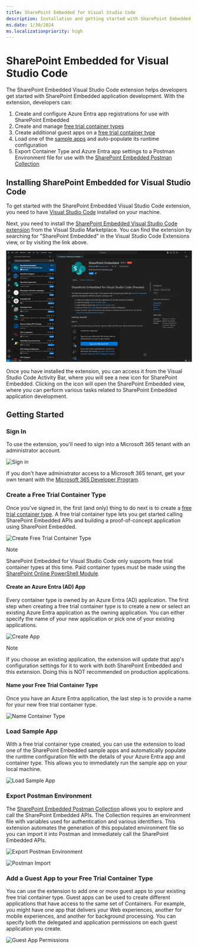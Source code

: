 ```yaml
---
title: SharePoint Embedded for Visual Studio Code 
description: Installation and getting started with SharePoint Embedded for Visual Studio Code
ms.date: 1/30/2024
ms.localizationpriority: high
---
```


# SharePoint Embedded for Visual Studio Code
The SharePoint Embedded Visual Studio Code extension helps developers get started with SharePoint Embedded application development. With the extension, developers can:

1. Create and configure Azure Entra app registrations for use with SharePoint Embedded
1. Create and manage [free trial container types](../concepts/app-concepts/containertypes#sharepoint-embedded-trial-container-types)
1. Create additional guest apps on a [free trial container type](../concepts/app-concepts/containertypes#sharepoint-embedded-trial-container-types)
1. Load one of the [sample apps](https://github.com/microsoft/SharePoint-Embedded-Samples) and auto-populate its runtime configuration
1. Export Container Type and Azure Entra app settings to a Postman Environment file for use with the [SharePoint Embedded Postman Collection](https://github.com/microsoft/SharePoint-Embedded-Samples/tree/main/Postman)

## Installing SharePoint Embedded for Visual Studio Code
To get started with the SharePoint Embedded Visual Studio Code extension, you need to have [Visual Studio Code](https://code.visualstudio.com/) installed on your machine. 

Next, you need to install the [SharePoint Embedded Visual Studio Code extension](https://marketplace.visualstudio.com/items?itemName=SharepointEmbedded.ms-sharepoint-embedded-vscode-extension) from the Visual Studio Marketplace. You can find the extension by searching for "SharePoint Embedded" in the Visual Studio Code Extensions view, or by visiting the link above.

![SharePoint Embedded on Visual Studio Code Marketplace](../images/spe-vscode-marketplace.png)

Once you have installed the extension, you can access it from the Visual Studio Code Activity Bar, where you will see a new icon for SharePoint Embedded. Clicking on the icon will open the SharePoint Embedded view, where you can perform various tasks related to SharePoint Embedded application development.

## Getting Started

### Sign In
To use the extension, you'll need to sign into a Microsoft 365 tenant with an administrator account. 

![Sign in](https://github.com/microsoft/SharePoint-Embedded-VS-Code-Extension/assets/108372230/636d45f9-5912-4e2c-9a50-8f5efa472638)

If you don't have administrator access to a Microsoft 365 tenant, get your own tenant with the [Microsoft 365 Developer Program](https://developer.microsoft.com/en-us/microsoft-365/dev-program).

### Create a Free Trial Container Type
Once you've signed in, the first (and only) thing to do next is to create a [free trial container type](https://learn.microsoft.com/en-us/sharepoint/dev/embedded/concepts/app-concepts/containertypes#sharepoint-embedded-trial-container-types). A free trial container type lets you get started calling SharePoint Embedded APIs and building a proof-of-concept application using SharePoint Embedded. 

![Create Free Trial Container Type](https://github.com/microsoft/SharePoint-Embedded-VS-Code-Extension/assets/108372230/a8186b2b-bdf9-400b-820b-2e6ebe51d393)

> [!NOTE]
> SharePoint Embedded for Visual Studio Code only supports free trial container types at this time. Paid container types must be made using the [SharePoint Online PowerShell Module](https://learn.microsoft.com/powershell/sharepoint/sharepoint-online/connect-sharepoint-online).

#### Create an Azure Entra (AD) App
Every container type is owned by an Azure Entra (AD) application. The first step when creating a free trial container type is to create a new or select an existing Azure Entra application as the owning application. You can either specify the name of your new application or pick one of your existing applications. 

![Create App](https://github.com/microsoft/SharePoint-Embedded-VS-Code-Extension/assets/108372230/944ecf1b-491c-4e5c-b887-73a5d709e9c5)

> [!NOTE]
> If you choose an existing application, the extension will update that app's configuration settings for it to work with both SharePoint Embedded and this extension. Doing this is NOT recommended on production applications. 


#### Name your Free Trial Container Type
Once you have an Azure Entra application, the last step is to provide a name for your new free trial container type.

![Name Container Type](https://github.com/microsoft/SharePoint-Embedded-VS-Code-Extension/assets/108372230/f465d36e-57e8-472a-9d10-7374a28b24b1)

### Load Sample App
With a free trial container type created, you can use the extension to load one of the SharePoint Embedded sample apps and automatically populate the runtime configuration file with the details of your Azure Entra app and container type. This allows you to immediately run the sample app on your local machine. 

![Load Sample App](https://github.com/microsoft/SharePoint-Embedded-VS-Code-Extension/assets/108372230/da40cd67-83b3-4da9-b743-159edd2802fa)

### Export Postman Environment
The [SharePoint Embedded Postman Collection](https://github.com/microsoft/SharePoint-Embedded-Samples/tree/main/Postman) allows you to explore and call the SharePoint Embedded APIs. The Collection requires an environment file with variables used for authentication and various identifiers. This extension automates the generation of this populated environment file so you can import it into Postman and immediately call the SharePoint Embedded APIs. 

![Export Postman Environment](https://github.com/microsoft/SharePoint-Embedded-VS-Code-Extension/assets/108372230/a549866d-55e0-4a25-b173-fc532cc7b49e)

![Postman Import](https://github.com/microsoft/SharePoint-Embedded-VS-Code-Extension/assets/108372230/06884e97-7a4c-41ea-8c19-c0eecfd2e624)

### Add a Guest App to your Free Trial Container Type
You can use the extension to add one or more guest apps to your existing free trial container type. Guest apps can be used to create different applications that have access to the same set of Containers. For example, you might have one app that delivers your Web experiences, another for mobile experiences, and another for background processing. You can specify both the delegated and application permissions on each guest application you create. 

![Guest App Permissions](https://github.com/microsoft/SharePoint-Embedded-VS-Code-Extension/assets/108372230/d3394cf6-b174-4c07-8cca-fe742cade70b)